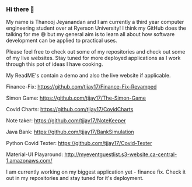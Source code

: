 ### Hi there 👋

<!--
**tjjay17/tjjay17** is a ✨ _special_ ✨ repository because its `README.md` (this file) appears on your GitHub profile. -->
My name is Thanooj Jeyanandan and I am currently a third year computer engineering student over at Ryerson University!
I think my GitHub does the talking for me 😅 but my general aim is to learn all about how software development can be applied to practical uses.

Please feel free to check out some of my repositories and check out some of my live websites. 
Stay tuned for more deployed applications as I work through this pot of ideas I have cooking.

My ReadME's contain a demo and also the live website if applicable.

Finance-Fix: https://github.com/tjjay17/Finance-Fix-Revamped

Simon Game: https://github.com/tjjay17/The-Simon-Game

Covid Charts: https://github.com/tjjay17/CovidCharts

Note taker: https://github.com/tjjay17/NoteKeeper

Java Bank: https://github.com/tjjay17/BankSimulation

Python Covid Texter: https://github.com/tjjay17/Covid-Texter

Material-UI Playaround: http://myeventguestlist.s3-website.ca-central-1.amazonaws.com/



I am currently working on my biggest application yet - finance fix. Check it out in my repositories and stay tuned for it's deployment.
